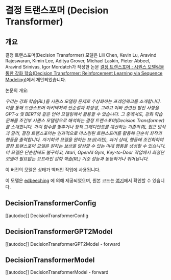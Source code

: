 <!--Copyright 2022 The HuggingFace Team. All rights reserved.

Licensed under the Apache License, Version 2.0 (the "License"); you may not use this file except in compliance with
the License. You may obtain a copy of the License at

http://www.apache.org/licenses/LICENSE-2.0

Unless required by applicable law or agreed to in writing, software distributed under the License is distributed on
an "AS IS" BASIS, WITHOUT WARRANTIES OR CONDITIONS OF ANY KIND, either express or implied. See the License for the
specific language governing permissions and limitations under the License.

⚠️ Note that this file is in Markdown but contain specific syntax for our doc-builder (similar to MDX) that may not be
rendered properly in your Markdown viewer.

-->

# 결정 트랜스포머 (Decision Transformer)

## 개요

결정 트랜스포머(Decision Transformer) 모델은 Lili Chen, Kevin Lu, Aravind Rajeswaran, Kimin Lee, Aditya Grover, Michael Laskin, Pieter Abbeel, Aravind Srinivas, Igor Mordatch가 작성한 논문 [결정 트랜스포머 : 시퀀스 모델링을 통한 강화 학습(Decision Transformer: Reinforcement Learning via Sequence Modeling)](https://arxiv.org/abs/2106.01345)에서 제안되었습니다.

논문의 개요:

*우리는 강화 학습(RL)을 시퀀스 모델링 문제로 추상화하는 프레임워크를 소개합니다. 
이를 통해 트랜스포머 아키텍처의 단순성과 확장성, 그리고 이와 관련된 발전 사항을 GPT-x 및 BERT와 같은 언어 모델링에서 활용할 수 있습니다.
그 중에서도, 강화 학습 문제를 조건부 시퀀스 모델링으로 해석하는 결정 트랜스포머(Decision Transformer)를 소개합니다. 
가치 함수를 맞추거나 정책 그래디언트를 계산하는 기존의 RL 접근 방식과 달리,
결정 트랜스포머는 인과적으로 마스킹된 트랜스포머를 활용해 단순히 최적의 행동을 출력합니다. 
자기회귀 모델을 원하는 보상(리턴), 과거 상태, 행동에 조건화하여 결정 트랜스포머 모델은 원하는 보상을 달성할 수 있는 미래 행동을 생성할 수 있습니다. 
이 모델은 단순함에도 불구하고, Atari, OpenAI Gym, Key-to-Door 작업에서 최첨단 모델이 필요없는 오프라인 강화 학습(RL) 기준 성능과 동등하거나 뛰어납니다.*

이 버전의 모델은 상태가 벡터인 작업에 사용됩니다.

이 모델은 [edbeeching](https://huggingface.co/edbeeching) 에 의해 제공되었으며, 원본 코드는 [여기](https://github.com/kzl/decision-transformer)에서 확인할 수 있습니다.

## DecisionTransformerConfig

[[autodoc]] DecisionTransformerConfig


## DecisionTransformerGPT2Model

[[autodoc]] DecisionTransformerGPT2Model
    - forward

## DecisionTransformerModel

[[autodoc]] DecisionTransformerModel
    - forward
